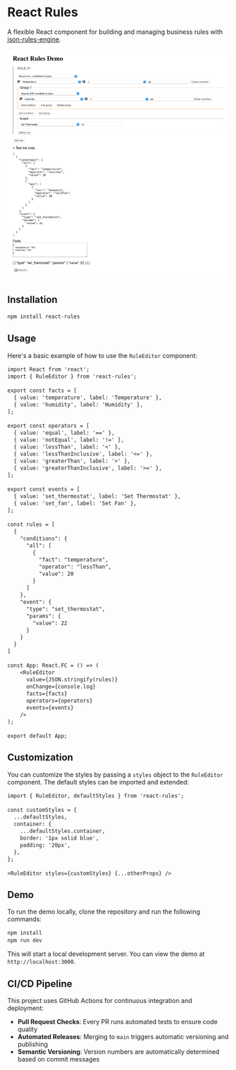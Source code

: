 # React Rules

A flexible React component for building and managing business rules with [json-rules-engine](https://github.com/CacheControl/json-rules-engine/tree/master).

![Screenshot](./demo/screenshot.png)

## Installation

```bash
npm install react-rules
```

## Usage

Here's a basic example of how to use the `RuleEditor` component:

```tsx
import React from 'react';
import { RuleEditor } from 'react-rules';

export const facts = [
  { value: 'temperature', label: 'Temperature' },
  { value: 'humidity', label: 'Humidity' },
];

export const operators = [
  { value: 'equal', label: '==' },
  { value: 'notEqual', label: '!=' },
  { value: 'lessThan', label: '<' },
  { value: 'lessThanInclusive', label: '<=' },
  { value: 'greaterThan', label: '>' },
  { value: 'greaterThanInclusive', label: '>=' },
];

export const events = [
  { value: 'set_thermostat', label: 'Set Thermostat' },
  { value: 'set_fan', label: 'Set Fan' },
];

const rules = [
  {
    "conditions": {
      "all": [
        {
          "fact": "temperature",
          "operator": "lessThan",
          "value": 20
        }
      ]
    },
    "event": {
      "type": "set_thermostat",
      "params": {
        "value": 22
      }
    }
  }
]

const App: React.FC = () => (
    <RuleEditor
      value={JSON.stringify(rules)}
      onChange={console.log}
      facts={facts}
      operators={operators}
      events={events}
    />
);

export default App;
```

## Customization

You can customize the styles by passing a `styles` object to the `RuleEditor` component. The default styles can be imported and extended:

```tsx
import { RuleEditor, defaultStyles } from 'react-rules';

const customStyles = {
  ...defaultStyles,
  container: {
    ...defaultStyles.container,
    border: '1px solid blue',
    padding: '20px',
  },
};

<RuleEditor styles={customStyles} {...otherProps} />
```


## Demo

To run the demo locally, clone the repository and run the following commands:

```bash
npm install
npm run dev
```

This will start a local development server. You can view the demo at `http://localhost:3000`.

## CI/CD Pipeline

This project uses GitHub Actions for continuous integration and deployment:

- **Pull Request Checks**: Every PR runs automated tests to ensure code quality
- **Automated Releases**: Merging to `main` triggers automatic versioning and publishing
- **Semantic Versioning**: Version numbers are automatically determined based on commit messages

